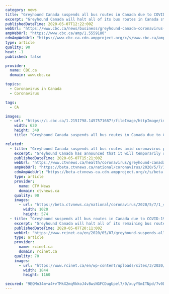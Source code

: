```yaml
---
category: news
title: "Greyhound Canada suspends all bus routes in Canada due to COVID-19"
excerpt: "Greyhound Canada will halt all of its bus routes in Canada starting next Wednesday, May 13, because of the coronavirus. The company controversially stopped its service in Western Canada in 2018, but the pandemic has caused ticket sales for its remaining routes in the eastern part of the country to plummet by 95 per cent."
publishedDateTime: 2020-05-07T12:22:00Z
webUrl: "https://www.cbc.ca/news/business/greyhound-canada-coronavirus-1.5559180"
ampWebUrl: "https://www.cbc.ca/amp/1.5559180"
cdnAmpWebUrl: "https://www-cbc-ca.cdn.ampproject.org/c/s/www.cbc.ca/amp/1.5559180"
type: article
quality: 90
heat: -1
published: false

provider:
  name: CBC.ca
  domain: www.cbc.ca

topics:
  - Coronavirus in Canada
  - Coronavirus

tags:
  - CA

images:
  - url: "https://i.cbc.ca/1.2151798.1457571687!/fileImage/httpImage/image.jpg_gen/derivatives/16x9_620/north-greyhound-bus090106.jpg"
    width: 620
    height: 349
    title: "Greyhound Canada suspends all bus routes in Canada due to COVID-19"

related:
  - title: "Greyhound Canada suspends all bus routes amid coronavirus pandemic"
    excerpt: "Greyhound Canada has announced that it will temporarily suspend all of its bus routes in Canada next week, due to a rapid decrease of revenue and ridership amid the COVID-19 pandemic."
    publishedDateTime: 2020-05-07T15:21:00Z
    webUrl: "https://www.ctvnews.ca/health/coronavirus/greyhound-canada-suspends-all-bus-routes-amid-coronavirus-pandemic-1.4928915"
    ampWebUrl: "https://beta.ctvnews.ca/national/coronavirus/2020/5/7/1_4928915.html"
    cdnAmpWebUrl: "https://beta-ctvnews-ca.cdn.ampproject.org/c/s/beta.ctvnews.ca/national/coronavirus/2020/5/7/1_4928915.html"
    type: article
    provider:
      name: CTV News
      domain: ctvnews.ca
    quality: 90
    images:
      - url: "https://beta.ctvnews.ca/national/coronavirus/2020/5/7/1_4928915/_jcr_content/root/responsivegrid/image.coreimg.jpg"
        width: 1020
        height: 574
  - title: "Greyhound suspends all bus routes in Canada due to COVID-19"
    excerpt: "Greyhound Canada will halt all of its remaining bus routes in Eastern Canada starting May 13 because of the “devastating impacts of this pandemic,” the company announced Thursday. The company had already stopped its service in Western Canada in 2018,"
    publishedDateTime: 2020-05-07T20:11:00Z
    webUrl: "https://www.rcinet.ca/en/2020/05/07/greyhound-suspends-all-bus-routes-in-canada-due-to-covid-19/"
    type: article
    provider:
      name: rcinet.ca
      domain: rcinet.ca
    quality: 70
    images:
      - url: "https://www.rcinet.ca/en/wp-content/uploads/sites/3/2020/05/23179368.jpg"
        width: 1844
        height: 1160

secured: "9EQMn34m+a4+vTMkX2mqRkkoJ4v8wsNGFCDugUpel7/0/xuyYSmITNpd/7v0D7S3bl9M6oKEOx8AaCX6/o2ejBiGjuWqEJJR5YRpJsBAv1lYiSF4UVphShAaL4M7cYboA00i0nptZnUnH0qs13zNxDFrlvvWIJDU+ZMtGZ66smyqHUigxVScjC8AKZVHQPztXRrQBcjZtgoFx7FT4cT9gnf4GldPpnqeNM8+Ms38qAZBeZW9FqRBuA8bYfklAQCS/kmddlvX/XPmVLec/6p6YJjVnuJmTtizHzrK+jArcFdEQq1VVDMt4ch/AXH6zIQWAvBS2WOjTu+4xanLOz2kAUoTH4YNm3jCTeCEJNIJJHKDE5lKVGh4IWqzIzNtERMrDtb1+ARXBIdOlLwnP2FnI11+jZWcBRtDj/QwIqeLchT5Wkbln7AtBmB++4Uzg64kOxiL77GII0FjVvLd/dWRGQ31PgbpAAZHFAXaMB78NJQ=;nnvsPJoJ+AEvSiV1WlmxXw=="
---
```


